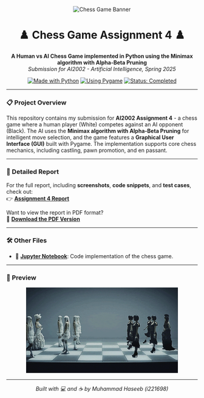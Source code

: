 <p align="center">
  <img src="chess-banner.avif" alt="Chess Game Banner" width="600"/>
</p>

<h1 align="center">♟️ Chess Game Assignment 4 ♟️</h1>

<p align="center">
  <strong>A Human vs AI Chess Game implemented in Python using the Minimax algorithm with Alpha-Beta Pruning</strong><br>
  <em>Submission for AI2002 - Artificial Intelligence, Spring 2025</em>
</p>

<p align="center">
  <a href="https://www.python.org"><img src="https://img.shields.io/badge/Made%20with-Python-3776AB?style=flat-square&logo=python&logoColor=white" alt="Made with Python"></a>
  <a href="https://www.pygame.org"><img src="https://img.shields.io/badge/Using-Pygame-FF4D4D?style=flat-square&logo=pygame" alt="Using Pygame"></a>
  <a href="https://github.com/yourusername/ChessGame-Assignment4"><img src="https://img.shields.io/badge/Status-Completed-brightgreen?style=flat-square" alt="Status: Completed"></a>
</p>

---

### 📋 Project Overview

This repository contains my submission for **AI2002 Assignment 4** - a chess game where a human player (White) competes against an AI opponent (Black). The AI uses the **Minimax algorithm with Alpha-Beta Pruning** for intelligent move selection, and the game features a **Graphical User Interface (GUI)** built with Pygame. The implementation supports core chess mechanics, including castling, pawn promotion, and en passant.

---

### 📜 Detailed Report

For the full report, including **screenshots**, **code snippets**, and **test cases**, check out:  
👉 **[Assignment 4 Report](Asg04-i221698.md)**

Want to view the report in PDF format?  
📄 **[Download the PDF Version](Asg04-i221698.pdf)**

---

### 🛠️ Other Files


- 📓 **[Jupyter Notebook](Asg04-i221698.ipynb)**: Code implementation of the chess game.


---

### 🎥 Preview

<p align="center">
  <img src="chess-animated-gif-2.gif" alt="Chess Game Animation" width="400"/>
</p>

---

<p align="center">
  <em>Built with 💻 and ☕ by Muhammad Haseeb (i221698)</em>
</p>
